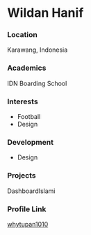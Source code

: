 # Wildan Hanif

### Location

Karawang, Indonesia

### Academics

IDN Boarding School

### Interests

- Football
- Design

### Development

- Design

### Projects

DashboardIslami

### Profile Link

[whytupan1010](https://github.com/whytupan1010/)
